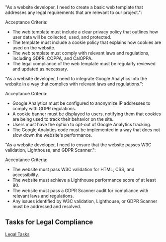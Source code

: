 "As a website developer, I need to create a basic web template that addresses any legal requirements that are relevant to our project.":

Acceptance Criteria:

* The web template must include a clear privacy policy that outlines how user data will be collected, used, and protected. 
* The template must include a cookie policy that explains how cookies are used on the website. 
* The web template must comply with relevant laws and regulations, including GDPR, COPPA, and CalOPPA. 
* The legal compliance of the web template must be regularly reviewed and updated as necessary.

"As a website developer, I need to integrate Google Analytics into the website in a way that complies with relevant laws and regulations.":

Acceptance Criteria:

* Google Analytics must be configured to anonymize IP addresses to comply with GDPR regulations. 
* A cookie banner must be displayed to users, notifying them that cookies are being used to track their behavior on the site. 
* Users must have the option to opt-out of Google Analytics tracking. 
* The Google Analytics code must be implemented in a way that does not slow down the website's performance.

"As a website developer, I need to ensure that the website passes W3C validation, Lighthouse, and GDPR Scanner.":

Acceptance Criteria:

* The website must pass W3C validation for HTML, CSS, and accessibility.
* The website must achieve a Lighthouse performance score of at least 80.
* The website must pass a GDPR Scanner audit for compliance with relevant laws and regulations.
* Any issues identified by W3C validation, Lighthouse, or GDPR Scanner must be addressed and resolved.

## Tasks for Legal Compliance
[Legal Tasks](/documentation/theme_1/Tasks/legal_tasks.md)